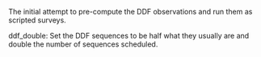 The initial attempt to pre-compute the DDF observations and run them as scripted surveys.


ddf_double:  Set the DDF sequences to be half what they usually are and double the number of sequences scheduled.

